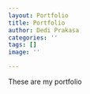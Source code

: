 ```yaml
---
layout: Portfolio
title: Portfolio
author: Dedi Prakasa
categories: ''
tags: []
image: ''

---
```

These are my portfolio